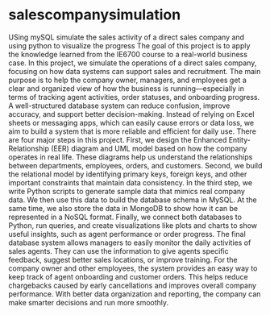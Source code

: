 # salescompanysimulation
USing mySQL simulate the sales activity of a direct sales company and using python to visualize the progress 
The goal of this project is to apply the knowledge learned from the IE6700 course to a real-world business case. In this project, we simulate the operations of a direct sales company, focusing on how data systems can support sales and recruitment. The main purpose is to help the company owner, managers, and employees get a clear and organized view of how the business is running—especially in terms of tracking agent activities, order statuses, and onboarding progress. A well-structured database system can reduce confusion, improve accuracy, and support better decision-making. Instead of relying on Excel sheets or messaging apps, which can easily cause errors or data loss, we aim to build a system that is more reliable and efficient for daily use.
There are four major steps in this project. First, we design the Enhanced Entity-Relationship (EER) diagram and UML model based on how the company operates in real life. These diagrams help us understand the relationships between departments, employees, orders, and customers. Second, we build the relational model by identifying primary keys, foreign keys, and other important constraints that maintain data consistency. In the third step, we write Python scripts to generate sample data that mimics real company data. We then use this data to build the database schema in MySQL. At the same time, we also store the data in MongoDB to show how it can be represented in a NoSQL format. Finally, we connect both databases to Python, run queries, and create visualizations like plots and charts to show useful insights, such as agent performance or order progress.
The final database system allows managers to easily monitor the daily activities of sales agents. They can use the information to give agents specific feedback, suggest better sales locations, or improve training. For the company owner and other employees, the system provides an easy way to keep track of agent onboarding and customer orders. This helps reduce chargebacks caused by early cancellations and improves overall company performance. With better data organization and reporting, the company can make smarter decisions and run more smoothly.

